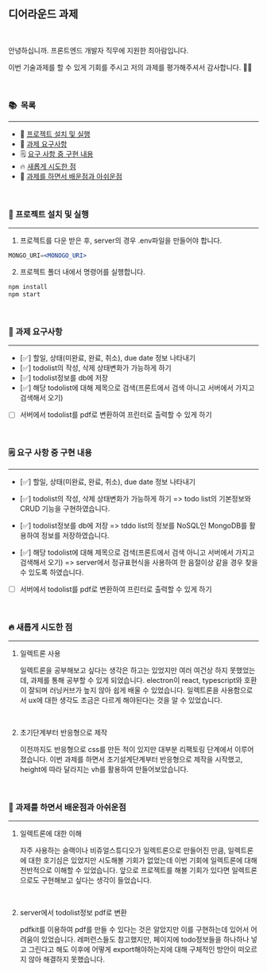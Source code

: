## 디어라운드 과제

<br>

안녕하십니까. 프론트엔드 개발자 직무에 지원한 최아람입니다.

이번 기술과제를 할 수 있게 기회를 주시고 저의 과제를 평가해주셔서 감사합니다. 🙇‍♂️

<br>

### 📚  목록

---

- 🔑 [프로젝트 설치 및 실행](#프로젝트-설치-및-실행)
- 📝 [과제 요구사항](#과제-요구사항)
- 🗒 [요구 사항 중 구현 내용](#요구-사항-중-구현-내용)
- 🔥 [새롭게 시도한 점](#새롭게-시도한-점)
- 💫 [과제를 하면서 배운점과 아쉬운점](#과제를-하면서-배운점과-아쉬운점)

<br>

### 🔑 프로젝트 설치 및 실행

---

1. 프로젝트를 다운 받은 후, server의 경우 .env파일을 만들어야 합니다.

```jsx
MONGO_URI=<MONOGO_URI>
```

2. 프로젝트 폴더 내에서 명령어를 실행합니다.

```jsx
npm install
npm start
```

<br>

### 📝 과제 요구사항

---

- [✅] 할일, 상태(미완료, 완료, 취소), due date 정보 나타내기
- [✅] todolist의 작성, 삭제 상태변화가 가능하게 하기
- [✅] todolist정보를 db에 저장
- [✅] 해당 todolist에 대해 제목으로 검색(프론트에서 검색 아니고 서버에서 가지고 검색해서 오기)
- [ ] 서버에서 todolist를 pdf로 변환하여 프린터로 출력할 수 있게 하기

<br>

### 🗒 요구 사항 중 구현 내용

---

- [✅] 할일, 상태(미완료, 완료, 취소), due date 정보 나타내기
- [✅] todolist의 작성, 삭제 상태변화가 가능하게 하기
  => todo list의 기본정보와 CRUD 기능을 구현하였습니다.

- [✅] todolist정보를 db에 저장
  => tddo list의 정보를 NoSQL인 MongoDB를 활용하여 정보를 저장하였습니다.

- [✅] 해당 todolist에 대해 제목으로 검색(프론트에서 검색 아니고 서버에서 가지고 검색해서 오기)
  => server에서 정규표현식을 사용하여 한 음절이상 같을 경우 찾을 수 있도록 하였습니다.

- [ ] 서버에서 todolist를 pdf로 변환하여 프린터로 출력할 수 있게 하기

<br>

### 🔥 새롭게 시도한 점

---

1. 일렉트론 사용

   일렉트론을 공부해보고 싶다는 생각은 하고는 있었지만 여러 여건상 하지 못했었는데, 과제를 통해 공부할 수 있게 되었습니다.
   electron이 react, typescript와 호환이 잘되며 러닝커브가 높지 않아 쉽게 배울 수 있었습니다.
   일렉트론을 사용함으로서 ux에 대한 생각도 조금은 다르게 해야된다는 것을 알 수 있었습니다.

<br>

2. 초기단계부터 반응형으로 제작

   이전까지도 반응형으로 css를 만든 적이 있지만 대부분 리팩토링 단계에서 이루어졌습니다.
   이번 과제를 하면서 초기설계단계부터 반응형으로 제작을 시작했고, height에 따라 달라지는 vh를 활용하여 만들어보았습니다.

<br>

### 💫 과제를 하면서 배운점과 아쉬운점

---

1. 일렉트론에 대한 이해

   자주 사용하는 슬랙이나 비쥬얼스튜디오가 일렉트론으로 만들어진 만큼, 일렉트론에 대한 호기심은 있었지만 시도해볼 기회가 없었는데 이번 기회에 일렉트론에 대해 전반적으로 이해할 수 있었습니다. 앞으로 프로젝트를 해볼 기회가 있다면 일렉트론으로도 구현해보고 싶다는 생각이 들었습니다.

<br>

2. server에서 todolist정보 pdf로 변환

   pdfkit를 이용하여 pdf를 만들 수 있다는 것은 알았지만 이를 구현하는데 있어서 어려움이 있었습니다. 레퍼런스들도 참고했지만, 페이지에 todo정보들을 하나하나 넣고 그린다고 해도 이후에 어떻게 export해야하는지에 대해 구체적인 방안이 떠오르지 않아 해결하지 못했습니다.

<br>
